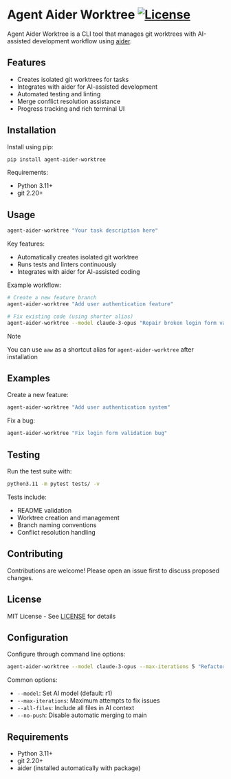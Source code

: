 <!-- pylint: skip-file -->
# Agent Aider Worktree [![License](https://img.shields.io/badge/License-MIT-blue.svg)](LICENSE)

Agent Aider Worktree is a CLI tool that manages git worktrees with AI-assisted development workflow using [aider](https://github.com/paul-gauthier/aider).

## Features

- Creates isolated git worktrees for tasks
- Integrates with aider for AI-assisted development
- Automated testing and linting
- Merge conflict resolution assistance
- Progress tracking and rich terminal UI

## Installation

Install using pip:

```bash
pip install agent-aider-worktree
```

Requirements:
- Python 3.11+
- git 2.20+

## Usage

```bash
agent-aider-worktree "Your task description here"
```

Key features:
- Automatically creates isolated git worktree
- Runs tests and linters continuously
- Integrates with aider for AI-assisted coding

Example workflow:
```bash
# Create a new feature branch
agent-aider-worktree "Add user authentication feature"

# Fix existing code (using shorter alias)
agent-aider-worktree --model claude-3-opus "Repair broken login form validation"
```

> [!NOTE]
> You can use `aaw` as a shortcut alias for `agent-aider-worktree` after installation

## Examples

Create a new feature:
```bash
agent-aider-worktree "Add user authentication system"
```

Fix a bug:
```bash
agent-aider-worktree "Fix login form validation bug"
```

## Testing

Run the test suite with:

```bash
python3.11 -m pytest tests/ -v
```

Tests include:
- README validation
- Worktree creation and management
- Branch naming conventions
- Conflict resolution handling

## Contributing

Contributions are welcome! Please open an issue first to discuss proposed changes.

## License

MIT License - See [LICENSE](LICENSE) for details

## Configuration

Configure through command line options:
```bash
agent-aider-worktree --model claude-3-opus --max-iterations 5 "Refactor database layer"
```

Common options:
- `--model`: Set AI model (default: r1)
- `--max-iterations`: Maximum attempts to fix issues
- `--all-files`: Include all files in AI context
- `--no-push`: Disable automatic merging to main

## Requirements

- Python 3.11+
- git 2.20+
- aider (installed automatically with package)
